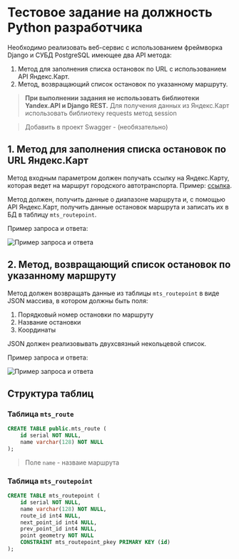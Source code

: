 # Тестовое задание на должность Python разработчика

Необходимо реализовать веб-сервис с использованием фреймворка Django и СУБД PostgreSQL имеющее два API метода:
1. Метод для заполнения списка остановок по URL с использованием API Яндекс.Карт.
2. Метод, возвращающий список остановок по указанному маршруту.

> **При выполнении задания не использовать библиотеки Yandex.API и Django REST.** Для получения данных из Яндекс.Карт использовать библиотеку requests метод session

> Добавить в проект Swagger - (необязательно)

## 1. Метод для заполнения списка остановок по URL Яндекс.Карт

Метод входным параметром должен получать ссылку на Яндекс.Карту, которая ведет на маршрут городского автотранспорта. Пример: [ссылка](https://yandex.ru/maps/195/ulyanovsk/routes/minibus_61/796d617073626d313a2f2f7472616e7369742f6c696e653f69643d3139355f36315f6d696e696275735f726f6164636f6e73756c79616e6f76736b266c6c3d34382e32393533343425324335342e323732363338266e616d653d363126723d3333373326747970653d6d696e69627573/?clid=2270456&ll=48.295806%2C54.283906&z=14).

Метод должен, получить данные о диапазоне маршрута и, с помощью API Яндекс.Карт, получить данные остановок маршрута и записать их в БД в таблицу `mts_routepoint`. 

Пример запроса и ответа:

![Пример запроса и ответа](https://raw.githubusercontent.com/simdevru/python-test/master/parse.jpg)

## 2. Метод, возвращающий список остановок по указанному маршруту

Метод должен возвращать данные из таблицы `mts_routepoint` в виде JSON массива, в котором должны быть поля:

1. Порядковый номер остановки по маршруту 
2. Название остановки 
3. Координаты

JSON должен реализовывать двухсвязный некольцевой список.

Пример запроса и ответа:

![Пример запроса и ответа](https://raw.githubusercontent.com/simdevru/python-test/master/route.jpg)

## Структура таблиц

### Таблица `mts_route`

```sql
CREATE TABLE public.mts_route (
	id serial NOT NULL,
	name varchar(128) NOT NULL
);
```

> Поле `name` - назваие маршрута

### Таблица `mts_routepoint`

```sql
CREATE TABLE mts_routepoint (
	id serial NOT NULL,
	name varchar(128) NOT NULL,
	route_id int4 NULL,
	next_point_id int4 NULL,
	prev_point_id int4 NULL,
	point geometry NOT NULL
	CONSTRAINT mts_routepoint_pkey PRIMARY KEY (id)
);
```

